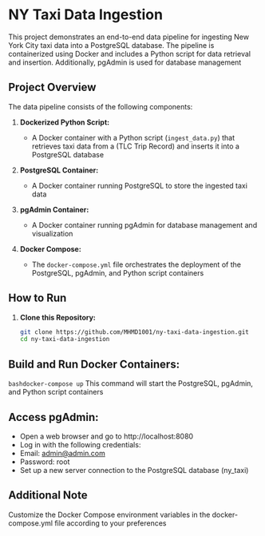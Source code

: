 # NY Taxi Data Ingestion

This project demonstrates an end-to-end data pipeline for ingesting New York City taxi data into a PostgreSQL database. The pipeline is containerized using Docker and includes a Python script for data retrieval and insertion. Additionally, pgAdmin is used for database management

## Project Overview

The data pipeline consists of the following components:

1. **Dockerized Python Script:**
   - A Docker container with a Python script (`ingest_data.py`) that retrieves taxi data from a (TLC Trip Record) and inserts it into a PostgreSQL database

2. **PostgreSQL Container:**
   - A Docker container running PostgreSQL to store the ingested taxi data

3. **pgAdmin Container:**
   - A Docker container running pgAdmin for database management and visualization

4. **Docker Compose:**
   - The `docker-compose.yml` file orchestrates the deployment of the PostgreSQL, pgAdmin, and Python script containers

## How to Run

1. **Clone this Repository:**
   ```bash
   git clone https://github.com/MHMD1001/ny-taxi-data-ingestion.git
   cd ny-taxi-data-ingestion

## Build and Run Docker Containers:
```bashdocker-compose up```
This command will start the PostgreSQL, pgAdmin, and Python script containers

## Access pgAdmin:
- Open a web browser and go to http://localhost:8080
- Log in with the following credentials:
- Email: admin@admin.com
- Password: root
- Set up a new server connection to the PostgreSQL database (ny_taxi)

## Additional Note
Customize the Docker Compose environment variables in the docker-compose.yml file according to your preferences
